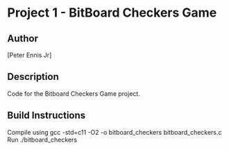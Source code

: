 # Project 1 - BitBoard Checkers Game

## Author
[Peter Ennis Jr]

## Description 
Code for the Bitboard Checkers Game project. 

## Build Instructions
Compile using gcc -std=c11 -O2 -o bitboard_checkers bitboard_checkers.c
Run ./bitboard_checkers
